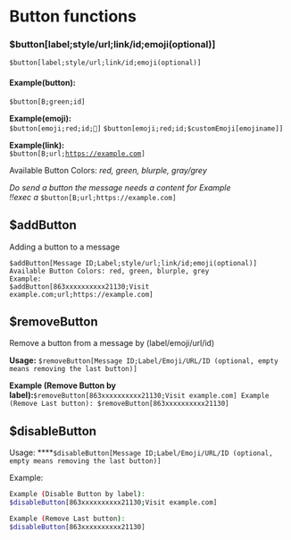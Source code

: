 # Button functions

### $button\[label;style/url;link/id;emoji\(optional\)\]

`$button[label;style/url;link/id;emoji(optional)]`

#### Example\(button\): 

`$button[B;green;id]`

**Example\(emoji\):**  
`$button[emoji;red;id;🚚]` `$button[emoji;red;id;$customEmoji[emojiname]]`

**Example\(link\):**   
`$button[B;url;`[`https://example.com`](https://example.com)`]`

Available Button Colors: _red, green, blurple, gray/grey_

_Do send a button the message needs a content for Example  
!!exec a_ `$button[B;url;https://example.com]`

## $addButton

Adding a button to a message

```text
$addButton[Message ID;Label;style/url;link/id;emoji(optional)] 
Available Button Colors: red, green, blurple, grey 
Example: 
$addButton[863xxxxxxxxxx21130;Visit example.com;url;https://example.com]
```

## $removeButton 

Remove a button from a message by \(label/emoji/url/id\)

**Usage:** `$removeButton[Message ID;Label/Emoji/URL/ID (optional, empty means removing the last button)]`

 **Example \(Remove Button by label\):**`$removeButton[863xxxxxxxxxx21130;Visit example.com] Example (Remove Last button): $removeButton[863xxxxxxxxxx21130]`

## $disableButton

Usage: ****`$disableButton[Message ID;Label/Emoji/URL/ID (optional, empty means removing the last button)]`

Example:

```bash
Example (Disable Button by label):
$disableButton[863xxxxxxxxxx21130;Visit example.com]

Example (Remove Last button):
$disableButton[863xxxxxxxxxx21130]
```



